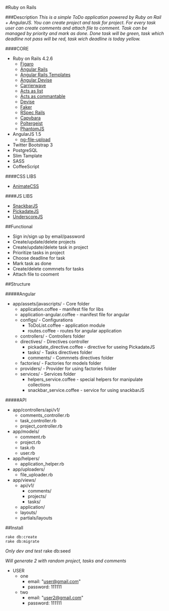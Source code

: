 #Ruby on Rails

###Description
*This is a simple ToDo application powered by Ruby on Rail + AngularJS. You can create project and task for project. For every task user can create comments and attach file to comment. Task can be managed by priority and mark as done. Done task will be green, task which deadline not pass will be red, task wich deadline is today yellow.*

####CORE
- Ruby on Rails 4.2.6
	- [Figaro](https://github.com/laserlemon/figaro)
	- [Angular Rails](https://github.com/hiravgandhi/angularjs-rails)
	- [Angular Rails Templates](https://github.com/pitr/angular-rails-templates)
	- [Angular Devise](https://github.com/cloudspace/angular_devise)
	- [Carrierwave](https://github.com/carrierwaveuploader/carrierwave)
	- [Acts as list](https://github.com/swanandp/acts_as_list)
	- [Acts as commantable](https://github.com/jackdempsey/acts_as_commentable)
	- [Devise](https://github.com/plataformatec/devise)
	- [Faker](https://github.com/stympy/faker)
	- [RSpec Rails](https://github.com/rspec/rspec-rails)
	- [Capybara](https://github.com/jnicklas/capybara)
	- [Poltergeist](https://github.com/teampoltergeist/poltergeist)
	- [PhantomJS](https://github.com/colszowka/phantomjs-gem)
- AngularJS 1.5
	- [ng-file-upload](https://github.com/danialfarid/ng-file-upload/)
- Twitter Bootstrap 3
- PostgreSQL
- Slim Tamplate
- SASS
- CoffeeScript

####CSS LIBS
- [AnimateCSS](https://daneden.github.io/animate.css/)

####JS LIBS
- [SnackbarJS](https://github.com/FezVrasta/snackbarjs/)
- [PickadateJS](http://amsul.ca/pickadate.js/)
- [UnderscoreJS](http://underscorejs.org/)

##Functional 
- Sign in/sign up by email/password
- Create/update/delete projects
- Create/update/delete task in project
- Prioritize tasks in project
- Choose deadline for task
- Mark task as done
- Create/delete commnets for tasks
- Attach file to cooment

##Structure

#####Angular 
- app/assets/javascripts/ - Core folder
	- application.coffee - manifest file for libs
	- application-angular.coffee - manifest file for angular
	- configs/ - Configurations
		- ToDoList.coffee - application module
		- routes.coffee - routes for angular application
	- controllers/ - Controllers folder
	- directives/ - Directives controller
		- pickadate_directive.coffee - directive for useing PickadateJS
		- tasks/ - Tasks directives folder
		- comments/ - Commnets directives folder
	- factories/ - Factories for models folder
	- providers/ - Provider for using factories folder
	- services/  - Services folder
		- helpers_service.coffee - special helpers for manipulate collections
		- snackbar_service.coffee - service for using snackbarJS

#####API
- app/controllers/api/v1/
	- comments_controller.rb
	- task_controller.rb
	- project_controller.rb
- app/models/
	- comment.rb
	- project.rb
	- task.rb
	- user.rb
- app/helpers/
	- application_helper.rb
- app/uploaders/
	- file_uploader.rb
- app/views/
	- api/v1/
		- comments/
		- projects/
		- tasks/
	- application/
	- layouts/
	- partials/layouts

##Install

	rake db:create
	rake db:migrate

*Only dev and test*
	rake db:seed

*Will generate 2 with random project, tasks and comments*

- USER
	- one
		- email: "user@gmail.com"
		- password: 111111
	- two
		- email: "user2@gmail.com"
		- password: 111111